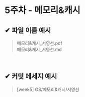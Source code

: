 # 5주차 - 메모리&캐시

## ✔ 파일 이름 예시

> 메모리&캐시_서영선.pdf<br>
> 메모리&캐시_서영선.md

<br>

## ✔ 커밋 메세지 예시

> [week5] OS/메모리&캐시/서영선
